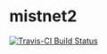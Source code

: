 # mistnet2

[![Travis-CI Build Status](https://travis-ci.org/davharris/mistnet2.svg?branch=master)](https://travis-ci.org/davharris/mistnet2)
